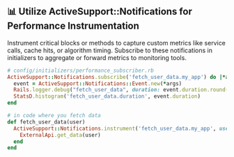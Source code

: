 ## 📊 Utilize ActiveSupport::Notifications for Performance Instrumentation
Instrument critical blocks or methods to capture custom metrics like service calls, cache hits, or algorithm timing. Subscribe to these notifications in initializers to aggregate or forward metrics to monitoring tools.

```ruby
# config/initializers/performance_subscriber.rb
ActiveSupport::Notifications.subscribe('fetch_user_data.my_app') do |*args|
  event = ActiveSupport::Notifications::Event.new(*args)
  Rails.logger.debug("fetch_user_data", duration: event.duration.round(1), payload: event.payload)
  StatsD.histogram('fetch_user_data.duration', event.duration)
end
```

```ruby
# in code where you fetch data
def fetch_user_data(user)
  ActiveSupport::Notifications.instrument('fetch_user_data.my_app', user_id: user.id) do
    ExternalApi.get_data(user)
  end
end
```